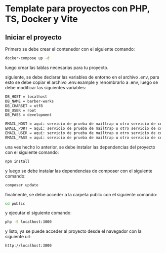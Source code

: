 # Template para proyectos con PHP, TS, Docker y Vite

## Iniciar el proyecto

Primero se debe crear el contenedor con el siguiente comando:

```bash
docker-compose up -d
```

luego crear las tablas necesarias para tu proyecto.

siguiente, se debe declarar las variables de entorno en el archivo .env, para esto se debe copiar el archivo .env.example y renombrarlo a .env, luego se debe modificar las siguientes variables:

```bash
DB_HOST = localhost
DB_NAME = barber-works
DB_CHARSET = utf8
DB_USER = root
DB_PASS = development

EMAIL_HOST = aquí: servicio de prueba de mailtrap u otro servicio de correo
EMAIL_PORT = aquí: servicio de prueba de mailtrap u otro servicio de correo
EMAIL_USER = aquí: servicio de prueba de mailtrap u otro servicio de correo
EMAIL_PASS = aquí: servicio de prueba de mailtrap u otro servicio de correo
```

una ves hecho lo anterior, se debe instalar las dependencias del proyecto con el siguiente comando:

```bash
npm install
```

y luego se debe instalar las dependencias de composer con el siguiente comando:

```bash
composer update
```

finalmente, se debe acceder a la carpeta public con el siguiente comando:

```bash
cd public
```

y ejecutar el siguiente comando:

```bash
php -S localhost:3000
```

y listo, ya se puede acceder al proyecto desde el navegador con la siguiente url:

```bash
http://localhost:3000
```
